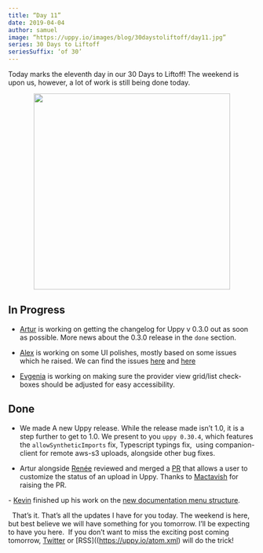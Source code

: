 ```yaml
---
title: “Day 11”
date: 2019-04-04
author: samuel
image: “https://uppy.io/images/blog/30daystoliftoff/day11.jpg”
series: 30 Days to Liftoff
seriesSuffix: ‘of 30’
---
```


Today marks the eleventh day in our 30 Days to Liftoff! The weekend is upon us, however, a lot of work is still being done today. 

<center><img width="400" src="/images/blog/30daystoliftoff/day10.jpg"><br /></center>


<!--more-->

## In Progress

- [Artur](https://github.com/arturi) is working on getting the changelog for Uppy v 0.3.0 out as soon as possible. More news about the 0.3.0 release in the `done` section.

- [Alex](https://github.com/nqst) is working on some UI polishes, mostly based on some issues which he raised. We can find the issues [here](https://github.com/transloadit/uppy/issues/1415) and [here](https://github.com/transloadit/uppy/issues/1416)

- [Evgenia](https://github.com/lakesare) is working on making sure the provider view grid/list check-boxes should be adjusted for easy accessibility.


## Done

- We made A new Uppy release. While the release made isn’t 1.0, it is a step further to get to 1.0. We present to you `uppy 0.30.4`, which features the `allowSyntheticImports` fix, Typescript typings fix, 
using companion-client for remote aws-s3 uploads, alongside other bug fixes.

- Artur alongside [Renée](https://github.com/goto-bus-stop) reviewed and merged a [PR](https://github.com/transloadit/uppy/pull/1360) that allows a user to customize the status of an upload in Uppy. Thanks to [Mactavish](https://github.com/Mactaivsh) for raising the PR.

- [Kevin](https://github.com/kvz) finished up his work on the [new documentation menu structure](https://github.com/transloadit/uppy/pull/1405). 


 
That’s it. That’s all the updates I have for you today. The weekend is here, but best believe we will have something for you tomorrow. I’ll be expecting to have you here. 
If you don’t want to miss the exciting post coming tomorrow, [Twitter](https://twitter.com/uppy_io) or [RSS]((https://uppy.io/atom.xml) will do the trick!

